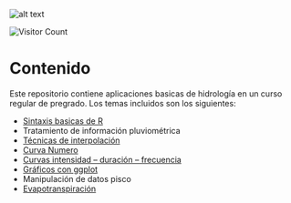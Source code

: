 ![alt text](img/Curso_de_Hidrología.png)

![Visitor Count](https://profile-counter.glitch.me/{JoseZevallosR}/count.svg)

# Contenido
Este repositorio contiene aplicaciones basicas de hidrología en un curso regular de pregrado. Los temas incluidos son los siguientes:

- [Sintaxis basicas de R](https://github.com/JoseZevallosR/curso_hidrologia/blob/main/code/Lenguaje%20R%20ejemplos%20b%C3%A1sicos.ipynb)
- Tratamiento de información pluviométrica
- [Técnicas de interpolación](https://github.com/JoseZevallosR/curso_hidrologia/blob/main/code/Interpolaci%C3%B3n.ipynb)
- [Curva Numero](https://github.com/JoseZevallosR/curso_hidrologia/blob/main/code/Curva%20numero.ipynb)
- [Curvas intensidad – duración – frecuencia](https://github.com/JoseZevallosR/curso_hidrologia/blob/main/code/Curva%20IDF%20para%20una%20sola%20estaci%C3%B3n.ipynb)
- [Gráficos con ggplot](https://github.com/JoseZevallosR/curso_hidrologia/blob/main/code/Gr%C3%A1ficos%20en%20ggplot.ipynb)
- Manipulación de datos pisco
- [Evapotranspiración](https://github.com/JoseZevallosR/curso_hidrologia/blob/main/code/ETP%20Peru.ipynb)
